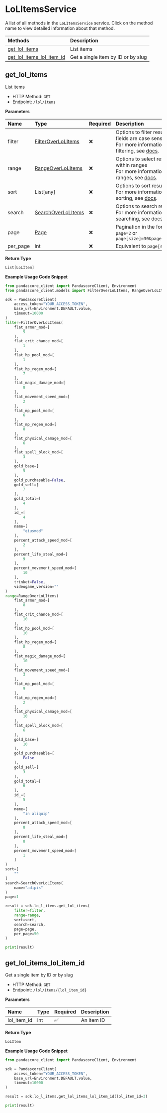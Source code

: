 # LoLItemsService

A list of all methods in the `LoLItemsService` service. Click on the method name to view detailed information about that method.

| Methods                                                 | Description                        |
| :------------------------------------------------------ | :--------------------------------- |
| [get_lol_items](#get_lol_items)                         | List items                         |
| [get_lol_items_lol_item_id](#get_lol_items_lol_item_id) | Get a single item by ID or by slug |

## get_lol_items

List items

- HTTP Method: `GET`
- Endpoint: `/lol/items`

**Parameters**

| Name     | Type                                                  | Required | Description                                                                                                                                         |
| :------- | :---------------------------------------------------- | :------- | :-------------------------------------------------------------------------------------------------------------------------------------------------- |
| filter   | [FilterOverLoLItems](../models/FilterOverLoLItems.md) | ❌       | Options to filter results. String fields are case sensitive <br/>For more information on filtering, see [docs](/docs/filtering-and-sorting#filter). |
| range    | [RangeOverLoLItems](../models/RangeOverLoLItems.md)   | ❌       | Options to select results within ranges <br/>For more information on ranges, see [docs](/docs/filtering-and-sorting#range).                         |
| sort     | List[any]                                             | ❌       | Options to sort results <br/>For more information on sorting, see [docs](/docs/filtering-and-sorting#sort).                                         |
| search   | [SearchOverLoLItems](../models/SearchOverLoLItems.md) | ❌       | Options to search results <br/>For more information on searching, see [docs](/docs/filtering-and-sorting#search).                                   |
| page     | [Page](../models/Page.md)                             | ❌       | Pagination in the form of `page=2` or `page[size]=30&page[number]=2`                                                                                |
| per_page | int                                                   | ❌       | Equivalent to `page[size]`                                                                                                                          |

**Return Type**

`List[LoLItem]`

**Example Usage Code Snippet**

```python
from pandascore_client import PandascoreClient, Environment
from pandascore_client.models import FilterOverLoLItems, RangeOverLoLItems, SearchOverLoLItems

sdk = PandascoreClient(
    access_token="YOUR_ACCESS_TOKEN",
    base_url=Environment.DEFAULT.value,
    timeout=10000
)
filter=FilterOverLoLItems(
    flat_armor_mod=[
        5
    ],
    flat_crit_chance_mod=[
        1
    ],
    flat_hp_pool_mod=[
        1
    ],
    flat_hp_regen_mod=[
        7
    ],
    flat_magic_damage_mod=[
        8
    ],
    flat_movement_speed_mod=[
        2
    ],
    flat_mp_pool_mod=[
        6
    ],
    flat_mp_regen_mod=[
        8
    ],
    flat_physical_damage_mod=[
        6
    ],
    flat_spell_block_mod=[
        3
    ],
    gold_base=[
        5
    ],
    gold_purchasable=False,
    gold_sell=[
        7
    ],
    gold_total=[
        4
    ],
    id_=[
        4
    ],
    name=[
        "eiusmod"
    ],
    percent_attack_speed_mod=[
        2
    ],
    percent_life_steal_mod=[
        9
    ],
    percent_movement_speed_mod=[
        10
    ],
    trinket=False,
    videogame_version=""
)
range=RangeOverLoLItems(
    flat_armor_mod=[
        8
    ],
    flat_crit_chance_mod=[
        10
    ],
    flat_hp_pool_mod=[
        10
    ],
    flat_hp_regen_mod=[
        8
    ],
    flat_magic_damage_mod=[
        10
    ],
    flat_movement_speed_mod=[
        3
    ],
    flat_mp_pool_mod=[
        9
    ],
    flat_mp_regen_mod=[
        2
    ],
    flat_physical_damage_mod=[
        10
    ],
    flat_spell_block_mod=[
        6
    ],
    gold_base=[
        10
    ],
    gold_purchasable=[
        False
    ],
    gold_sell=[
        3
    ],
    gold_total=[
        6
    ],
    id_=[
        5
    ],
    name=[
        "in aliquip"
    ],
    percent_attack_speed_mod=[
        8
    ],
    percent_life_steal_mod=[
        8
    ],
    percent_movement_speed_mod=[
        1
    ]
)
sort=[
    ""
]
search=SearchOverLoLItems(
    name="adipis"
)
page=1

result = sdk.lo_l_items.get_lol_items(
    filter=filter,
    range=range,
    sort=sort,
    search=search,
    page=page,
    per_page=50
)

print(result)
```

## get_lol_items_lol_item_id

Get a single item by ID or by slug

- HTTP Method: `GET`
- Endpoint: `/lol/items/{lol_item_id}`

**Parameters**

| Name        | Type | Required | Description |
| :---------- | :--- | :------- | :---------- |
| lol_item_id | int  | ✅       | An item ID  |

**Return Type**

`LoLItem`

**Example Usage Code Snippet**

```python
from pandascore_client import PandascoreClient, Environment

sdk = PandascoreClient(
    access_token="YOUR_ACCESS_TOKEN",
    base_url=Environment.DEFAULT.value,
    timeout=10000
)

result = sdk.lo_l_items.get_lol_items_lol_item_id(lol_item_id=3)

print(result)
```

<!-- This file was generated by liblab | https://liblab.com/ -->
